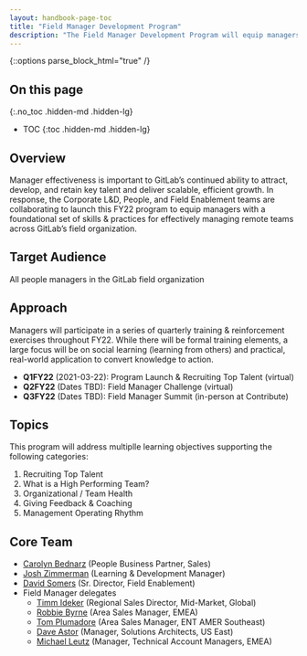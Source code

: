 ```yaml
---
layout: handbook-page-toc
title: "Field Manager Development Program"
description: "The Field Manager Development Program will equip managers with a foundational set of skills & practices for effectively managing remote teams across GitLab’s field organization"
---
```


{::options parse_block_html="true" /}

## On this page
{:.no_toc .hidden-md .hidden-lg}

- TOC
{:toc .hidden-md .hidden-lg}

## Overview
Manager effectiveness is important to GitLab’s continued ability to attract, develop, and retain key talent and deliver scalable, efficient growth. In response, the Corporate L&D, People, and Field Enablement teams are collaborating to launch this FY22 program to equip managers with a foundational set of skills & practices for effectively managing remote teams across GitLab’s field organization.

## Target Audience
All people managers in the GitLab field organization

## Approach
Managers will participate in a series of quarterly training & reinforcement exercises throughout FY22. While there will be formal training elements, a large focus will be on social learning (learning from others) and practical, real-world application to convert knowledge to action.
- **Q1FY22** (2021-03-22): Program Launch & Recruiting Top Talent (virtual)
- **Q2FY22** (Dates TBD): Field Manager Challenge (virtual)
- **Q3FY22** (Dates TBD): Field Manager Summit (in-person at Contribute)

## Topics
This program will address multiplle learning objectives supporting the following categories:
1. Recruiting Top Talent
1. What is a High Performing Team?
1. Organizational / Team Health
1. Giving Feedback & Coaching
1. Management Operating Rhythm

## Core Team
- [Carolyn Bednarz](https://about.gitlab.com/company/team/#cbednarz) (People Business Partner, Sales)
- [Josh Zimmerman](https://about.gitlab.com/company/team/#Josh_Zimmerman) (Learning & Development Manager)
- [David Somers](https://about.gitlab.com/company/team/#dcsomers) (Sr. Director, Field Enablement)
- Field Manager delegates
    - [Timm Ideker](https://about.gitlab.com/company/team/#tideker) (Regional Sales Director, Mid-Market, Global)
    - [Robbie Byrne](https://about.gitlab.com/company/team/#RobbieB) (Area Sales Manager, EMEA)
    - [Tom Plumadore](https://about.gitlab.com/company/team/#Plumadore) (Area Sales Manager, ENT AMER Southeast)
    - [Dave Astor](https://about.gitlab.com/company/team/#disastor) (Manager, Solutions Architects, US East) 
    - [Michael Leutz](https://about.gitlab.com/company/team/#mrleutz) (Manager, Technical Account Managers, EMEA)

